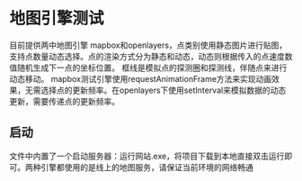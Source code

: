 # 地图引擎测试

目前提供两中地图引擎 mapbox和openlayers，点类别使用静态图片进行贴图，支持点数量动态选择。点的渲染方式分为静态和动态，动态则根据传入的点速度数值随机生成下一点的坐标位置。
框线是模拟点的探测圈和探测线，伴随点来进行动态移动。
mapbox测试引擎使用requestAnimationFrame方法来实现动画效果，无需选择点的更新频率。在openlayers下使用setInterval来模拟数据的动态更新，需要传递点的更新频率。

## 启动

文件中内置了一个启动服务器：运行网站.exe，将项目下载到本地直接双击运行即可。两种引擎都使用的是线上的地图服务，请保证当前环境的网络畅通
